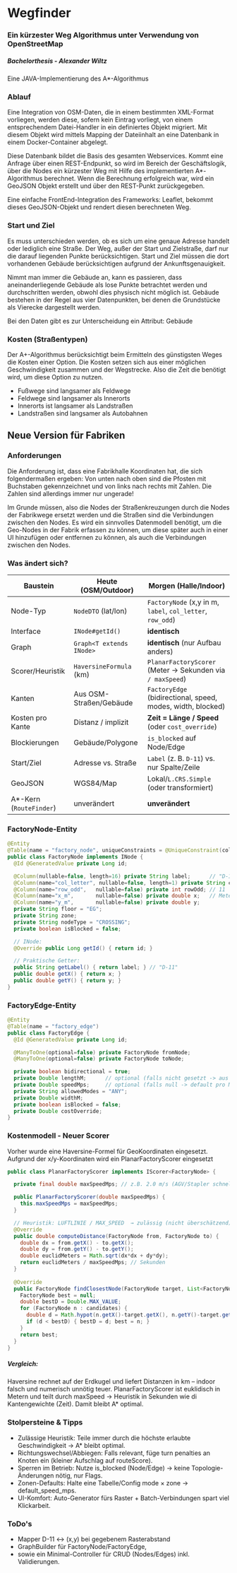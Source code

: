 # Wegfinder
### Ein kürzester Weg Algorithmus unter Verwendung von OpenStreetMap

##### Bachelorthesis - Alexander Wiltz

Eine JAVA-Implementierung des A*-Algorithmus

### Ablauf
Eine Integration von OSM-Daten, die in einem bestimmten XML-Format vorliegen, werden diese, sofern kein Eintrag vorliegt,
von einem entsprechendem Datei-Handler in ein definiertes Objekt migriert.
Mit diesem Objekt wird mittels Mapping der Dateiinhalt an eine Datenbank in einem Docker-Container abgelegt.

Diese Datenbank bildet die Basis des gesamten Webservices.
Kommt eine Anfrage über einen REST-Endpunkt, so wird im Bereich der Geschäftslogik, über die Nodes ein kürzester Weg mit Hilfe des implementierten A*-Algorithmus berechnet.
Wenn die Berechnung erfolgreich war, wird ein GeoJSON Objekt erstellt und über den REST-Punkt zurückgegeben.

Eine einfache FrontEnd-Integration des Frameworks: Leaflet, bekommt dieses GeoJSON-Objekt und rendert diesen berechneten Weg.

### Start und Ziel
Es muss unterschieden werden, ob es sich um eine genaue Adresse handelt oder lediglich eine Straße.
Der Weg, außer der Start und Zielstraße, darf nur die darauf liegenden Punkte berücksichtigen.
Start und Ziel müssen die dort vorhandenen Gebäude berücksichtigen aufgrund der Ankunftsgenauigkeit.

Nimmt man immer die Gebäude an, kann es passieren, dass aneinanderliegende Gebäude als lose Punkte betrachtet werden und durchschritten werden,
obwohl dies physisch nicht möglich ist.
Gebäude bestehen in der Regel aus vier Datenpunkten, bei denen die Grundstücke als Vierecke dargestellt werden.

Bei den Daten gibt es zur Unterscheidung ein Attribut: Gebäude

### Kosten (Straßentypen)
Der A+-Algorithmus berücksichtigt beim Ermitteln des günstigsten Weges die Kosten einer Option.
Die Kosten setzen sich aus einer möglichen Geschwindigkeit zusammen und der Wegstrecke.
Also die Zeit die benötigt wird, um diese Option zu nutzen.

- Fußwege sind langsamer als Feldwege
- Feldwege sind langsamer als Innerorts
- Innerorts ist langsamer als Landstraßen
- Landstraßen sind langsamer als Autobahnen

## Neue Version für Fabriken

### Anforderungen
Die Anforderung ist, dass eine Fabrikhalle Koordinaten hat, die sich folgendermaßen ergeben: 
Von unten nach oben sind die Pfosten mit Buchstaben gekennzeichnet und von links nach rechts mit Zahlen. Die Zahlen sind allerdings immer nur ungerade!

Im Grunde müssen, also die Nodes der Straßenkreuzungen durch die Nodes der Fabrikwege ersetzt werden und die Straßen sind die Verbindungen zwischen den Nodes. 
Es wird ein sinnvolles Datenmodell benötigt, um die Geo-Nodes in der Fabrik erfassen zu können, um diese später auch in einer UI hinzufügen oder entfernen zu können, als auch die Verbindungen zwischen den Nodes. 

### Was ändert sich?
| Baustein                 | Heute (OSM/Outdoor)      | Morgen (Halle/Indoor)                                       |
| ------------------------ | ------------------------ | ----------------------------------------------------------- |
| Node-Typ                 | `NodeDTO` (lat/lon)      | `FactoryNode` (x,y in m, `label`, `col_letter`, `row_odd`)  |
| Interface                | `INode#getId()`          | **identisch**                                               |
| Graph                    | `Graph<T extends INode>` | **identisch** (nur Aufbau anders)                           |
| Scorer/Heuristik         | `HaversineFormula` (km)  | `PlanarFactoryScorer` (Meter → Sekunden via `/ maxSpeed`)   |
| Kanten                   | Aus OSM-Straßen/Gebäude  | `FactoryEdge` (bidirectional, speed, modes, width, blocked) |
| Kosten pro Kante         | Distanz / implizit       | **Zeit = Länge / Speed** (oder `cost_override`)             |
| Blockierungen            | Gebäude/Polygone         | `is_blocked` auf Node/Edge                                  |
| Start/Ziel               | Adresse vs. Straße       | `Label` (z. B. `D-11`) vs. nur Spalte/Zeile                 |
| GeoJSON                  | WGS84/Map                | Lokal/`L.CRS.Simple` (oder transformiert)                   |
| A\*-Kern (`RouteFinder`) | unverändert              | **unverändert**                                             |

### FactoryNode-Entity
```java
@Entity
@Table(name = "factory_node", uniqueConstraints = @UniqueConstraint(columnNames = {"col_letter","row_odd"}))
public class FactoryNode implements INode {
  @Id @GeneratedValue private Long id;

  @Column(nullable=false, length=16) private String label;      // "D-11"
  @Column(name="col_letter", nullable=false, length=1) private String colLetter; // "D"
  @Column(name="row_odd",   nullable=false) private int rowOdd; // 11
  @Column(name="x_m",       nullable=false) private double x;   // Meter
  @Column(name="y_m",       nullable=false) private double y;
  private String floor = "EG";
  private String zone;
  private String nodeType = "CROSSING";
  private boolean isBlocked = false;

  // INode:
  @Override public Long getId() { return id; }

  // Praktische Getter:
  public String getLabel() { return label; } // "D-11"
  public double getX() { return x; }
  public double getY() { return y; }
}
```

### FactoryEdge-Entity
```java
@Entity
@Table(name = "factory_edge")
public class FactoryEdge {
  @Id @GeneratedValue private Long id;

  @ManyToOne(optional=false) private FactoryNode fromNode;
  @ManyToOne(optional=false) private FactoryNode toNode;

  private boolean bidirectional = true;
  private Double lengthM;      // optional (falls nicht gesetzt -> aus (x,y) berechnen)
  private Double speedMps;     // optional (falls null -> default pro Modus/Zonenregel)
  private String allowedModes = "ANY";
  private Double widthM;
  private boolean isBlocked = false;
  private Double costOverride;
}
```

### Kostenmodell - Neuer Scorer
Vorher wurde eine Haversine-Formel für GeoKoordinaten eingesetzt. Aufgrund der x/y-Koordinaten wird ein PlanarFactoryScorer eingesetzt
```java
public class PlanarFactoryScorer implements IScorer<FactoryNode> {

  private final double maxSpeedMps; // z.B. 2.0 m/s (AGV/Stapler schnellste erlaubte Kante)

  public PlanarFactoryScorer(double maxSpeedMps) {
    this.maxSpeedMps = maxSpeedMps;
  }

  // Heuristik: LUFTLINIE / MAX_SPEED  → zulässig (nicht überschätzend)
  @Override
  public double computeDistance(FactoryNode from, FactoryNode to) {
    double dx = from.getX() - to.getX();
    double dy = from.getY() - to.getY();
    double euclidMeters = Math.sqrt(dx*dx + dy*dy);
    return euclidMeters / maxSpeedMps; // Sekunden
  }
  
  @Override
  public FactoryNode findClosestNode(FactoryNode target, List<FactoryNode> candidates) {
    FactoryNode best = null;
    double bestD = Double.MAX_VALUE;
    for (FactoryNode n : candidates) {
      double d = Math.hypot(n.getX()-target.getX(), n.getY()-target.getY());
      if (d < bestD) { bestD = d; best = n; }
    }
    return best;
  }
}
```

##### Vergleich:
Haversine rechnet auf der Erdkugel und liefert Distanzen in km – indoor falsch und numerisch unnötig teuer.
PlanarFactoryScorer ist euklidisch in Metern und teilt durch maxSpeed → Heuristik in Sekunden wie di Kantengewichte (Zeit). Damit bleibt A* optimal.


### Stolpersteine & Tipps
- Zulässige Heuristik: Teile immer durch die höchste erlaubte Geschwindigkeit → A* bleibt optimal.
- Richtungswechsel/Abbiegen: Falls relevant, füge turn penalties an Knoten ein (kleiner Aufschlag auf routeScore).
- Sperren im Betrieb: Nutze is_blocked (Node/Edge) → keine Topologie-Änderungen nötig, nur Flags.
- Zonen-Defaults: Halte eine Tabelle/Config mode × zone → default_speed_mps.
- UI-Komfort: Auto-Generator fürs Raster + Batch-Verbindungen spart viel Klickarbeit.

### ToDo's
- Mapper D-11 ↔ (x,y) bei gegebenem Rasterabstand
- GraphBuilder für FactoryNode/FactoryEdge,
- sowie ein Minimal-Controller für CRUD (Nodes/Edges) inkl. Validierungen.

